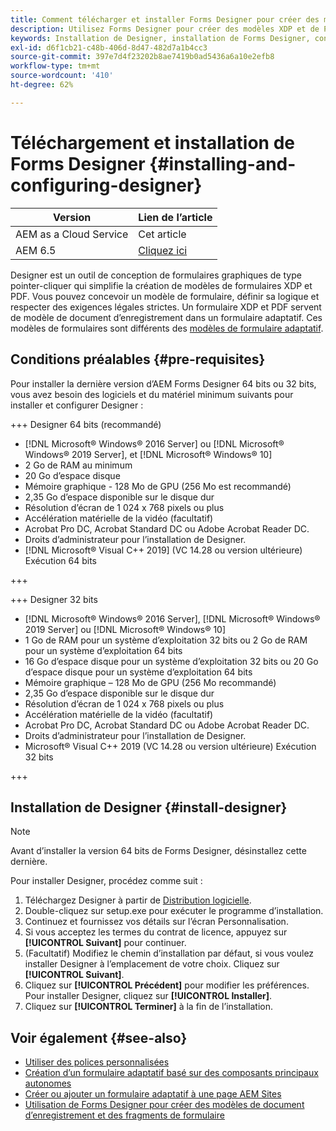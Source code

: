 ```yaml
---
title: Comment télécharger et installer Forms Designer pour créer des modèles de documents d’enregistrement ?
description: Utilisez Forms Designer pour créer des modèles XDP et de PDF Form qui servent de modèle pour un document d’enregistrement.
keywords: Installation de Designer, installation de Forms Designer, configuration requise pour l’installation de Forms Designer
exl-id: d6f1cb21-c48b-406d-8d47-482d7a1b4cc3
source-git-commit: 397e7d4f23202b8ae7419b0ad5436a6a10e2efb8
workflow-type: tm+mt
source-wordcount: '410'
ht-degree: 62%

---
```


# Téléchargement et installation de Forms Designer {#installing-and-configuring-designer}

| Version | Lien de l’article |
| -------- | ---------------------------- |
| AEM as a Cloud Service | Cet article |
| AEM 6.5 | [Cliquez ici](https://experienceleague.adobe.com/docs/experience-manager-65/forms/install-aem-forms/jee-installation/installing-configuring-designer.html) |

Designer est un outil de conception de formulaires graphiques de type pointer-cliquer qui simplifie la création de modèles de formulaires XDP et PDF. Vous pouvez concevoir un modèle de formulaire, définir sa logique et respecter des exigences légales strictes. Un formulaire XDP et PDF servent de modèle de document d’enregistrement dans un formulaire adaptatif. Ces modèles de formulaires sont différents des [modèles de formulaire adaptatif](template-editor.md).

## Conditions préalables {#pre-requisites}

Pour installer la dernière version d’AEM Forms Designer 64 bits ou 32 bits, vous avez besoin des logiciels et du matériel minimum suivants pour installer et configurer Designer :

+++ Designer 64 bits (recommandé)

* [!DNL Microsoft® Windows® 2016 Server] ou [!DNL Microsoft® Windows® 2019 Server], et [!DNL Microsoft® Windows® 10]
* 2 Go de RAM au minimum
* 20 Go d’espace disque
* Mémoire graphique - 128 Mo de GPU (256 Mo est recommandé)
* 2,35 Go d’espace disponible sur le disque dur
* Résolution d’écran de 1 024 x 768 pixels ou plus
* Accélération matérielle de la vidéo (facultatif)
* Acrobat Pro DC, Acrobat Standard DC ou Adobe Acrobat Reader DC.
* Droits d’administrateur pour l’installation de Designer.
* [!DNL Microsoft® Visual C++ 2019] (VC 14.28 ou version ultérieure) Exécution 64 bits

+++

+++ Designer 32 bits

* [!DNL Microsoft® Windows® 2016 Server], [!DNL Microsoft® Windows® 2019 Server] ou [!DNL Microsoft® Windows® 10]
* 1 Go de RAM pour un système d’exploitation 32 bits ou 2 Go de RAM pour un système d’exploitation 64 bits
* 16 Go d’espace disque pour un système d’exploitation 32 bits ou 20 Go d’espace disque pour un système d’exploitation 64 bits
* Mémoire graphique – 128 Mo de GPU (256 Mo recommandé)
* 2,35 Go d’espace disponible sur le disque dur
* Résolution d’écran de 1 024 x 768 pixels ou plus
* Accélération matérielle de la vidéo (facultatif)
* Acrobat Pro DC, Acrobat Standard DC ou Adobe Acrobat Reader DC.
* Droits d’administrateur pour l’installation de Designer.
* Microsoft® Visual C++ 2019 (VC 14.28 ou version ultérieure) Exécution 32 bits

+++

## Installation de Designer {#install-designer}

>[!NOTE]
>
> Avant d’installer la version 64 bits de Forms Designer, désinstallez cette dernière.

Pour installer Designer, procédez comme suit :

1. Téléchargez Designer à partir de [Distribution logicielle](https://experience.adobe.com/downloads).
1. Double-cliquez sur setup.exe pour exécuter le programme d’installation.
1. Continuez et fournissez vos détails sur l’écran Personnalisation.
1. Si vous acceptez les termes du contrat de licence, appuyez sur **[!UICONTROL Suivant]** pour continuer.
1. (Facultatif) Modifiez le chemin d’installation par défaut, si vous voulez installer Designer à l’emplacement de votre choix. Cliquez sur **[!UICONTROL Suivant]**.
1. Cliquez sur **[!UICONTROL Précédent]** pour modifier les préférences. Pour installer Designer, cliquez sur **[!UICONTROL Installer]**.
1. Cliquez sur **[!UICONTROL Terminer]** à la fin de l’installation.

## Voir également {#see-also}

* [Utiliser des polices personnalisées](/help/forms/use-custom-fonts.md)
* [Création d’un formulaire adaptatif basé sur des composants principaux autonomes](/help/forms/creating-adaptive-form-core-components.md)
* [Créer ou ajouter un formulaire adaptatif à une page AEM Sites](/help/forms/create-or-add-an-adaptive-form-to-aem-sites-page.md)
* [Utilisation de Forms Designer pour créer des modèles de document d’enregistrement et des fragments de formulaire](/help/forms/use-forms-designer.md)


<!--

>[!MORELIKETHIS]
>
>* [Use Forms Designer to create Document of Record (DoR) templates and form fragments](/help/forms/use-forms-designer.md)

-->